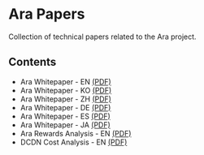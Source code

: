 # Ara Papers

Collection of technical papers related to the Ara project.

## Contents

* Ara Whitepaper - EN [(PDF)](ara-whitepaper-en.pdf)
* Ara Whitepaper - KO [(PDF)](ara-whitepaper-ko.pdf)
* Ara Whitepaper - ZH [(PDF)](ara-whitepaper-zh.pdf)
* Ara Whitepaper - DE [(PDF)](ara-whitepaper-de.pdf)
* Ara Whitepaper - ES [(PDF)](ara-whitepaper-es.pdf)
* Ara Whitepaper - JA [(PDF)](ara-whitepaper-ja.pdf)
* Ara Rewards Analysis - EN [(PDF)](ara-rewards-analysis.pdf)
* DCDN Cost Analysis - EN [(PDF)](dcdn-cost-analysis.pdf)
